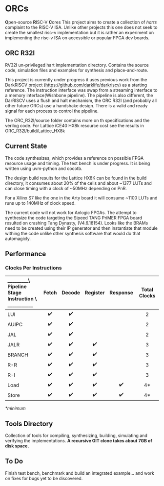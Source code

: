 # ORCs
**O**pen-source **R**ISC-V **C**ores
This project aims to create a collection of _harts_ complaint to the RISC-V ISA. Unlike other projects this one does not seek to create the smallest risc-v implementation but it is rather an experiment on implementing the risc-v ISA on accessible or popular FPGA dev boards.

## ORC R32I
RV32I un-privileged hart implementation directory. Contains the source code, simulation files and examples for synthesis and place-and-route.

This project is currently under progress it uses previous work from the DarkRISCV project (https://github.com/darklife/darkriscv) as a starting reference. The instruction interface was swap from a streaming interface to a memory interface(Wishbone pipeline). The pipeline is also different, the DarRISCV uses a flush and halt mechanism, the ORC R32I (and probably all other future ORCs) use a handshake design. There is a valid and ready signal for each process to control the pipeline.

The ORC_R32I/source folder contains more on th specifications and the verilog code. For Lattice iCE40 HX8k resource cost see the results in ORC_R32I/build/Lattice_HX8k 

## Current State
The code synthesizes, which provides a reference on possible FPGA resource usage and timing. The test bench is under progress. It is being written using uvm-python and cocotb.

The design build results for the Lattice HX8K can be found in the build directory, it consumes about 20% of the cells and about ~1377 LUTs and can close timing with a clock of ~50MHz depending on PnR.

For a Xilinx S7 like the one in the Arty board it will consume ~1100 LUTs and runs up to 140MHz of clock speed.

The current code will not work for Anlogic FPGAs. The attempt to synthesize the code targeting the Sipeed TANG PriMER FPGA board  resulted on crashing Tang Dynasty, (V4.6.18154). Looks like the BRAMs need to be created using their IP generator and then instantiate that module withing the code unlike other synthesis software that would do that automagicly.

## Performance

### Clocks Per Instructions
 _________\ Pipeline Stage <br> Instruction \ ___________ | Fetch | Decode | Register | Response | Total Clocks
:---------- | :---: | :----: | :------: | :------: | :----------:
LUI         |   ✔️   |    ✔️   |          |          |      2
AUIPC       |   ✔️   |    ✔️   |          |          |      2
JAL         |   ✔️   |    ✔️   |          |          |      2
JALR        |   ✔️   |    ✔️   |     ✔️    |          |      3
BRANCH      |   ✔️   |    ✔️   |     ✔️    |          |      3
R-R         |   ✔️   |    ✔️   |     ✔️    |          |      3
R-I         |   ✔️   |    ✔️   |     ✔️    |          |      3
Load        |   ✔️   |    ✔️   |     ✔️    |    ✔️     |      4*
Store       |   ✔️   |    ✔️   |     ✔️    |    ✔️     |      4*

_*minimum_

## Tools Directory
Collection of tools for compiling, synthesizing, building, simulating and verifying the implementations. **A recursive GIT clone takes about 7GB of disk space.**

## To Do 
Finish test bench, benchmark and build an integrated example... and work on fixes for bugs yet to be discovered.
